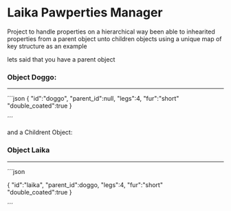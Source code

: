 # Laika Pawperties Manager
Project to handle properties on a hierarchical way been able to inhearited properties from a parent object unto children objects using a unique map of key structure as an example 

lets said that  you have a parent  object 

### Object Doggo:
---
´´´json 
{
  "id":"doggo",
  "parent_id":null,
  "legs":4,
  "fur":"short"
  "double_coated":true
}

´´´


and a Childrent Object:
### Object Laika
---
´´´json 

{
  "id":"laika",
  "parent_id":doggo,
  "legs":4,
  "fur":"short"
  "double_coated":true
}

´´´




